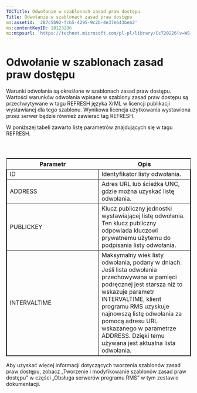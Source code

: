 ```yaml
---
TOCTitle: Odwołanie w szablonach zasad praw dostępu
Title: Odwołanie w szablonach zasad praw dostępu
ms:assetid: '287c5b92-fcb5-4295-9c2b-4e37e643beb2'
ms:contentKeyID: 18123206
ms:mtpsurl: 'https://technet.microsoft.com/pl-pl/library/Cc720226(v=WS.10)'
---
```


Odwołanie w szablonach zasad praw dostępu
=========================================

Warunki odwołania są określone w szablonach zasad praw dostępu. Wartości warunków odwołania wpisane w szablony zasad praw dostępu są przechwytywane w tagu REFRESH języka XrML w licencji publikacji wystawianej dla tego szablonu. Wynikowa licencja użytkowania wystawiona przez serwer będzie również zawierać tag REFRESH.

W poniższej tabeli zawarto listę parametrów znajdujących się w tagu REFRESH.

###  

 
<table style="border:1px solid black;">
<colgroup>
<col width="50%" />
<col width="50%" />
</colgroup>
<thead>
<tr class="header">
<th>Parametr</th>
<th>Opis</th>
</tr>
</thead>
<tbody>
<tr class="odd">
<td style="border:1px solid black;">ID</td>
<td style="border:1px solid black;">Identyfikator listy odwołania.</td>
</tr>
<tr class="even">
<td style="border:1px solid black;">ADDRESS</td>
<td style="border:1px solid black;">Adres URL lub ścieżka UNC, gdzie można uzyskać listę odwołania.</td>
</tr>
<tr class="odd">
<td style="border:1px solid black;">PUBLICKEY</td>
<td style="border:1px solid black;">Klucz publiczny jednostki wystawiającej listę odwołania. Ten klucz publiczny odpowiada kluczowi prywatnemu użytemu do podpisania listy odwołania.</td>
</tr>
<tr class="even">
<td style="border:1px solid black;">INTERVALTIME</td>
<td style="border:1px solid black;">Maksymalny wiek listy odwołania, podany w dniach. Jeśli lista odwołania przechowywana w pamięci podręcznej jest starsza niż to wskazuje parametr INTERVALTIME, klient programu RMS uzyskuje najnowszą listę odwołania za pomocą adresu URL wskazanego w parametrze ADDRESS. Dzięki temu używana jest aktualna lista odwołania.</td>
</tr>
</tbody>
</table>
  
Aby uzyskać więcej informacji dotyczących tworzenia szablonów zasad praw dostępu, zobacz „Tworzenie i modyfikowanie szablonów zasad praw dostępu” w części „Obsługa serwerów programu RMS” w tym zestawie dokumentacji.
